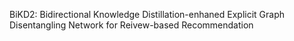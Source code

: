BiKD2: Bidirectional Knowledge Distillation-enhaned Explicit Graph Disentangling Network for Reivew-based Recommendation
